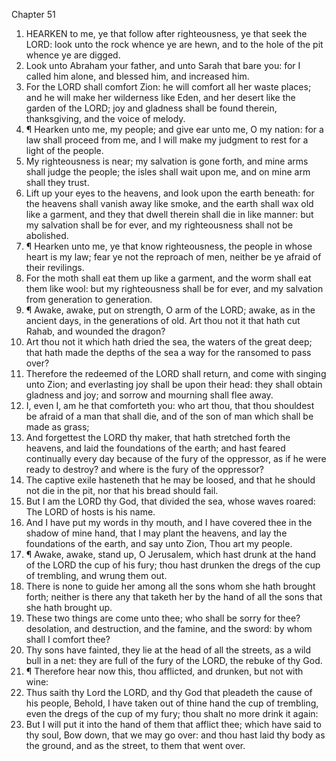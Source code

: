 

Chapter 51

1. HEARKEN to me, ye that follow after righteousness, ye that seek the LORD: look unto the rock whence ye are hewn, and to the hole of the pit whence ye are digged.
2. Look unto Abraham your father, and unto Sarah that bare you: for I called him alone, and blessed him, and increased him.
3. For the LORD shall comfort Zion: he will comfort all her waste places; and he will make her wilderness like Eden, and her desert like the garden of the LORD; joy and gladness shall be found therein, thanksgiving, and the voice of melody.
4. ¶ Hearken unto me, my people; and give ear unto me, O my nation: for a law shall proceed from me, and I will make my judgment to rest for a light of the people.
5. My righteousness is near; my salvation is gone forth, and mine arms shall judge the people; the isles shall wait upon me, and on mine arm shall they trust.
6. Lift up your eyes to the heavens, and look upon the earth beneath: for the heavens shall vanish away like smoke, and the earth shall wax old like a garment, and they that dwell therein shall die in like manner: but my salvation shall be for ever, and my righteousness shall not be abolished.
7. ¶ Hearken unto me, ye that know righteousness, the people in whose heart is my law; fear ye not the reproach of men, neither be ye afraid of their revilings.
8. For the moth shall eat them up like a garment, and the worm shall eat them like wool: but my righteousness shall be for ever, and my salvation from generation to generation.
9. ¶ Awake, awake, put on strength, O arm of the LORD; awake, as in the ancient days, in the generations of old.  Art thou not it that hath cut Rahab, and wounded the dragon?
10. Art thou not it which hath dried the sea, the waters of the great deep; that hath made the depths of the sea a way for the ransomed to pass over?
11. Therefore the redeemed of the LORD shall return, and come with singing unto Zion; and everlasting joy shall be upon their head: they shall obtain gladness and joy; and sorrow and mourning shall flee away.
12. I, even I, am he that comforteth you: who art thou, that thou shouldest be afraid of a man that shall die, and of the son of man which shall be made as grass;
13. And forgettest the LORD thy maker, that hath stretched forth the heavens, and laid the foundations of the earth; and hast feared continually every day because of the fury of the oppressor, as if he were ready to destroy?  and where is the fury of the oppressor?
14. The captive exile hasteneth that he may be loosed, and that he should not die in the pit, nor that his bread should fail.
15. But I am the LORD thy God, that divided the sea, whose waves roared: The LORD of hosts is his name.
16. And I have put my words in thy mouth, and I have covered thee in the shadow of mine hand, that I may plant the heavens, and lay the foundations of the earth, and say unto Zion, Thou art my people.
17. ¶ Awake, awake, stand up, O Jerusalem, which hast drunk at the hand of the LORD the cup of his fury; thou hast drunken the dregs of the cup of trembling, and wrung them out.
18. There is none to guide her among all the sons whom she hath brought forth; neither is there any that taketh her by the hand of all the sons that she hath brought up.
19. These two things are come unto thee; who shall be sorry for thee?  desolation, and destruction, and the famine, and the sword: by whom shall I comfort thee?
20. Thy sons have fainted, they lie at the head of all the streets, as a wild bull in a net: they are full of the fury of the LORD, the rebuke of thy God.
21. ¶ Therefore hear now this, thou afflicted, and drunken, but not with wine:
22. Thus saith thy Lord the LORD, and thy God that pleadeth the cause of his people, Behold, I have taken out of thine hand the cup of trembling, even the dregs of the cup of my fury; thou shalt no more drink it again:
23. But I will put it into the hand of them that afflict thee; which have said to thy soul, Bow down, that we may go over: and thou hast laid thy body as the ground, and as the street, to them that went over.
